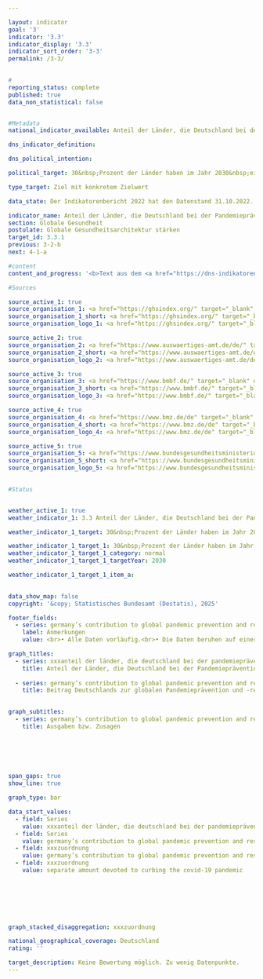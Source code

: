 ```yaml
---

layout: indicator        
goal: '3'        
indicator: '3.3'        
indicator_display: '3.3'        
indicator_sort_order: '3-3'        
permalink: /3-3/        
        

#
reporting_status: complete        
published: true        
data_non_statistical: false        


#Metadata        
national_indicator_available: Anteil der Länder, die Deutschland bei der Pandemieprävention, -vorsorge und -reaktion (PPR) unterstützt und die im Global Health Security Index (GHSI) Fortschritte gemacht haben, an der Anzahl der Länder, die Deutschland im Bereich PPR unterstützt        

dns_indicator_definition:         

dns_political_intention:         

political_target: 30&nbsp;Prozent der Länder haben im Jahr 2030&nbsp;eine Verbesserung des Global Health Security Index (GHSI) um mindestens den Wert 3&nbsp;gegenüber 2019&nbsp;erzielt        

type_target: Ziel mit konkretem Zielwert        

data_state: Der Indikatorenbericht 2022 hat den Datenstand 31.10.2022. Die Daten auf dieser Plattform werden regelmäßig aktualisiert, sodass online aktuellere Daten verfügbar sein können als im <a href="https://dns-indikatoren.de/assets/Publikationen/Indikatorenberichte/2022.pdf">Indikatorenbericht 2022</a> veröffentlicht.        

indicator_name: Anteil der Länder, die Deutschland bei der Pandemieprävention, -vorsorge und -reaktion (PPR) unterstützt und die im Global Health Security Index (GHSI) Fortschritte gemacht haben, an der Anzahl der Länder, die Deutschland im Bereich PPR unterstützt        
section: Globale Gesundheit        
postulate: Globale Gesundheitsarchitektur stärken        
target_id: 3.3.1        
previous: 3-2-b        
next: 4-1-a        

#content         
content_and_progress: '<b>Text aus dem <a href="https://dns-indikatoren.de/assets/Publikationen/Indikatorenberichte/2022.pdf">Indikatorenbericht 2022&nbsp;</a></b><br><br>X'                

#Sources        

source_active_1: true
source_organisation_1: <a href="https://ghsindex.org/" target="_blank" onclick="return confirm_alert('vom GHSI', 'De')">Global Health Security Index</a>
source_organisation_1_short: <a href="https://ghsindex.org/" target="_blank" onclick="return confirm_alert('vom GHSI', 'De')">Global Health Security Index</a>
source_organisation_logo_1: <a href="https://ghsindex.org/" target="_blank" onclick="return confirm_alert('vom GHSI', 'De')"><img src="https://dnsTestEnvironment.github.io/dns-indicators/public/OrgImgDe/ghsi.png" alt="Global Health Security Index" title=" Klicken Sie hier um zur Homepage der Organisation Global Health Security Index zu gelangen." style="height:60px; width:148px; border:transparent"/></a>

source_active_2: true
source_organisation_2: <a href="https://www.auswaertiges-amt.de/de/" target="_blank" onclick="return confirm_alert('des Auswärtigen Amtes', 'De')">Auswärtiges Amt</a>
source_organisation_2_short: <a href="https://www.auswaertiges-amt.de/de/" target="_blank" onclick="return confirm_alert('des Auswärtigen Amtes', 'De')">Auswärtiges Amt</a>
source_organisation_logo_2: <a href="https://www.auswaertiges-amt.de/de/" target="_blank" onclick="return confirm_alert('des Auswärtigen Amtes', 'De')"><img src="https://dnsTestEnvironment.github.io/dns-indicators/public/OrgImgDe/aa.png" alt="Auswärtiges Amt" title=" Klicken Sie hier um zur Homepage der Organisation Auswärtiges Amt zu gelangen." style="height:60px; width:148px; border:transparent"/></a>

source_active_3: true
source_organisation_3: <a href="https://www.bmbf.de/" target="_blank" onclick="return confirm_alert('des Bundesministeriums für Bildung und Frschung', 'De')">Bundesministerium für Bildung und Forschung</a>
source_organisation_3_short: <a href="https://www.bmbf.de/" target="_blank" onclick="return confirm_alert('des Bundesministeriums für Bildung und Frschung', 'De')">Bundesministerium für Bildung und Forschung</a>
source_organisation_logo_3: <a href="https://www.bmbf.de/" target="_blank" onclick="return confirm_alert('des Bundesministeriums für Bildung und Frschung', 'De')"><img src="https://dnsTestEnvironment.github.io/dns-indicators/public/OrgImgDe/bmbf.png" alt="Bundesministerium für Bildung und Forschung" title=" Klicken Sie hier um zur Homepage der Organisation Bundesministerium für Bildung und Forschung zu gelangen." style="height:60px; width:148px; border:transparent"/></a>

source_active_4: true
source_organisation_4: <a href="https://www.bmz.de/de" target="_blank" onclick="return confirm_alert('des Bundesministeriums für wirtschaftliche Zusammenarbeit und Entwicklung', 'De')">Bundesministerium für wirtschaftliche Zusammenarbeit und Entwicklung</a>
source_organisation_4_short: <a href="https://www.bmz.de/de" target="_blank" onclick="return confirm_alert('des Bundesministeriums für wirtschaftliche Zusammenarbeit und Entwicklung', 'De')">Bundesministerium für wirtschaftliche Zusammenarbeit und Entwicklung</a>
source_organisation_logo_4: <a href="https://www.bmz.de/de" target="_blank" onclick="return confirm_alert('des Bundesministeriums für wirtschaftliche Zusammenarbeit und Entwicklung', 'De')"><img src="https://dnsTestEnvironment.github.io/dns-indicators/public/OrgImgDe/bmz.png" alt="Bundesministerium für wirtschaftliche Zusammenarbeit und Entwicklung" title=" Klicken Sie hier um zur Homepage der Organisation Bundesministerium für wirtschaftliche Zusammenarbeit und Entwicklung zu gelangen." style="height:60px; width:148px; border:transparent"/></a>

source_active_5: true
source_organisation_5: <a href="https://www.bundesgesundheitsministerium.de/" target="_blank" onclick="return confirm_alert('des Bundesministeriums für Gesundheit', 'De')">Bundesministerium für Gesundheit</a>
source_organisation_5_short: <a href="https://www.bundesgesundheitsministerium.de/" target="_blank" onclick="return confirm_alert('des Bundesministeriums für Gesundheit', 'De')">Bundesministerium für Gesundheit</a>
source_organisation_logo_5: <a href="https://www.bundesgesundheitsministerium.de/" target="_blank" onclick="return confirm_alert('des Bundesministeriums für Gesundheit', 'De')"><img src="https://dnsTestEnvironment.github.io/dns-indicators/public/OrgImgDe/bmg.png" alt="Bundesministerium für Gesundheit" title=" Klicken Sie hier um zur Homepage der Organisation Bundesministerium für Gesundheit zu gelangen." style="height:60px; width:148px; border:transparent"/></a>
        

#Status        


weather_active_1: true
weather_indicator_1: 3.3 Anteil der Länder, die Deutschland bei der Pandemieprävention, -vorsorge und -reaktion (PPR) unterstützt und die im Global Health Security Index (GHSI) Fortschritte gemacht haben, an der Anzahl der Länder, die Deutschland im Bereich PPR unterstützt

weather_indicator_1_target: 30&nbsp;Prozent der Länder haben im Jahr 2030&nbsp;eine Verbesserung des Global Health Security Index (GSHI) um mindestens den Wert 3&nbsp;gegenüber 2019&nbsp;erzielt

weather_indicator_1_target_1: 30&nbsp;Prozent der Länder haben im Jahr 2030&nbsp;eine Verbesserung des Global Health Security Index (GHSI) um mindestens den Wert 3&nbsp;gegenüber 2019&nbsp;erzielt
weather_indicator_1_target_1_category: normal
weather_indicator_1_target_1_targetYear: 2030

weather_indicator_1_target_1_item_a:        
        

data_show_map: false        
copyright: '&copy; Statistisches Bundesamt (Destatis), 2025'        

footer_fields:
  - series: germany’s contribution to global pandemic prevention and response
    label: Anmerkungen
    value: <br>• Alle Daten vorläufig.<br>• Die Daten beruhen auf einer Sonderauswertung und sind nicht öffentlich zugänglich.        

graph_titles: 
  - series: xxxanteil der länder, die deutschland bei der pandemieprävention, -vorsorge und -reaktion (ppr) unterstützt und die im global health security index (ghsi) fortschritte gemacht haben, an der anzahl der länder, die deutschland im bereich ppr unterstützt
    title: Anteil der Länder, die Deutschland bei der Pandemieprävention, -vorsorge und -reaktion (PPR) unterstützt und die im Global Health Security Index (GHSI) Fortschritte gemacht haben, an der Anzahl der Länder, die Deutschland im Bereich PPR unterstützt
    
  - series: germany’s contribution to global pandemic prevention and response
    title: Beitrag Deutschlands zur globalen Pandemieprävention und -reaktion
            

graph_subtitles: 
  - series: germany’s contribution to global pandemic prevention and response
    title: Ausgaben bzw. Zusagen
            

        

        

span_gaps: true        
show_line: true        

graph_type: bar        

data_start_values: 
  - field: Series
    value: xxxanteil der länder, die deutschland bei der pandemieprävention, -vorsorge und -reaktion (ppr) unterstützt und die im global health security index (ghsi) fortschritte gemacht haben, an der anzahl der länder, die deutschland im bereich ppr unterstützt
  - field: Series
    value: germany’s contribution to global pandemic prevention and response
  - field: xxxzuordnung
    value: germany’s contribution to global pandemic prevention and response
  - field: xxxzuordnung
    value: separate amount devoted to curbing the covid-19 pandemic        

        

        

        

graph_stacked_disaggregation: xxxzuordnung                

national_geographical_coverage: Deutschland                
rating: ''        

target_description: Keine Bewertung möglich. Zu wenig Datenpunkte.        
---
```


